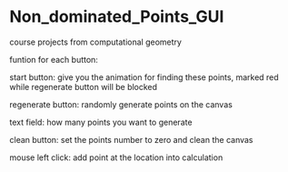 # Non_dominated_Points_GUI
course projects from computational geometry

funtion for each button:

start button:
give you the animation for finding these points, marked red while regenerate button will be blocked

regenerate button:
randomly generate points on the canvas

text field:
how many points you want to generate

clean button:
set the points number to zero and clean the canvas

mouse left click:
add point at the location into calculation
